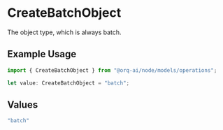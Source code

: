 # CreateBatchObject

The object type, which is always batch.

## Example Usage

```typescript
import { CreateBatchObject } from "@orq-ai/node/models/operations";

let value: CreateBatchObject = "batch";
```

## Values

```typescript
"batch"
```
